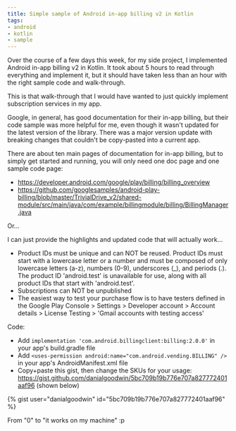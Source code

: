 ```yaml
---
title: Simple sample of Android in-app billing v2 in Kotlin
tags:
- android
- kotlin
- sample
---
```


Over the course of a few days this week, for my side project, I implemented Android in-app billing v2 in Kotlin. It took about 5 hours to read through everything and implement it, but it should have taken less than an hour with the right sample code and walk-through.

This is that walk-through that I would have wanted to just quickly implement subscription services in my app.

Google, in general, has good documentation for their in-app billing, but their code sample was more helpful for me, even though it wasn't updated for the latest version of the library. There was a major version update with breaking changes that couldn't be copy-pasted into a current app.

There are about ten main pages of documentation for in-app billing, but to simply get started and running, you will only need one doc page and one sample code page:
- https://developer.android.com/google/play/billing/billing_overview
- https://github.com/googlesamples/android-play-billing/blob/master/TrivialDrive_v2/shared-module/src/main/java/com/example/billingmodule/billing/BillingManager.java
 
Or...
 
I can just provide the highlights and updated code that will actually work...
- Product IDs must be unique and can NOT be reused. Product IDs must start with a lowercase letter or a number and must be composed of only lowercase letters (a-z), numbers (0-9), underscores (_), and periods (.). The product ID 'android.test' is unavailable for use, along with all product IDs that start with 'android.test'.
- Subscriptions can NOT be unpublished
- The easiest way to test your purchase flow is to have testers defined in the Google Play Console > Settings > Developer account > Account details > License Testing > 'Gmail accounts with testing access'

Code:
- Add `implementation 'com.android.billingclient:billing:2.0.0'` in your app's build.gradle file
- Add `<uses-permission android:name="com.android.vending.BILLING" />` in your app's AndroidManifest.xml file
- Copy+paste this gist, then change the SKUs for your usage: https://gist.github.com/danialgoodwin/5bc709b19b776e707a827772401aaf96 (shown below)

{% gist user="danialgoodwin" id="5bc709b19b776e707a827772401aaf96" %}

From "0" to "it works on my machine" :p
